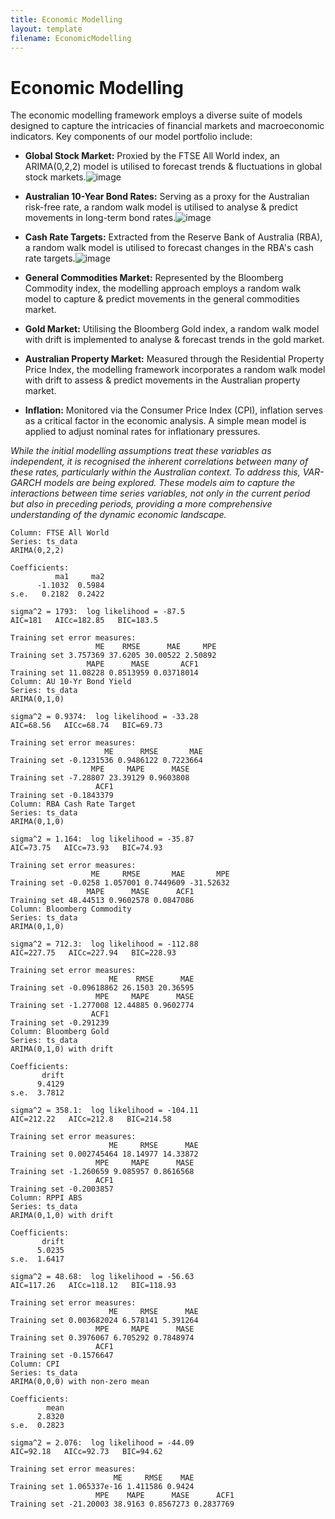 ```yaml
---
title: Economic Modelling
layout: template
filename: EconomicModelling
--- 
```

# Economic Modelling
The economic modelling framework employs a diverse suite of models designed to capture the intricacies of financial markets and macroeconomic indicators. Key components of our model portfolio include:

- **Global Stock Market:** Proxied by the FTSE All World index, an ARIMA(0,2,2) model is utilised to forecast trends & fluctuations in global stock markets.![image](https://github.com/AllMyNamesAreGone/Dead-On-Time/assets/39043485/100e17fe-2a76-4478-89f7-ed2b86d3ec1c)
- **Australian 10-Year Bond Rates:** Serving as a proxy for the Australian risk-free rate, a random walk model is utilised to analyse & predict movements in long-term bond rates.![image](https://github.com/AllMyNamesAreGone/Dead-On-Time/assets/39043485/6c9908e1-403c-4571-99be-9148b88fc6f7)
- **Cash Rate Targets:** Extracted from the Reserve Bank of Australia (RBA), a random walk model is utilised to forecast changes in the RBA's cash rate targets.![image](https://github.com/AllMyNamesAreGone/Dead-On-Time/assets/39043485/19f14f12-94b4-479e-a750-fe673eaad5ca)

- **General Commodities Market:** Represented by the Bloomberg Commodity index, the modelling approach employs a random walk model to capture & predict movements in the general commodities market.
- **Gold Market:** Utilising the Bloomberg Gold index, a random walk model with drift is implemented to analyse & forecast trends in the gold market.
- **Australian Property Market:** Measured through the Residential Property Price Index, the modelling framework incorporates a random walk model with drift to assess & predict movements in the Australian property market.
- **Inflation:** Monitored via the Consumer Price Index (CPI), inflation serves as a critical factor in the economic analysis. A simple mean model is applied to adjust nominal rates for inflationary pressures.

_While the initial modelling assumptions treat these variables as independent, it is recognised the inherent correlations between many of these rates, particularly within the Australian context. To address this, VAR-GARCH models are being explored. These models aim to capture the interactions between time series variables, not only in the current period but also in preceding periods, providing a more comprehensive understanding of the dynamic economic landscape._



```
Column: FTSE All World 
Series: ts_data 
ARIMA(0,2,2) 

Coefficients:
          ma1     ma2
      -1.1032  0.5984
s.e.   0.2182  0.2422

sigma^2 = 1793:  log likelihood = -87.5
AIC=181   AICc=182.85   BIC=183.5

Training set error measures:
                   ME    RMSE      MAE     MPE
Training set 3.757369 37.6205 30.00522 2.50892
                 MAPE      MASE       ACF1
Training set 11.08228 0.8513959 0.03718014
Column: AU 10-Yr Bond Yield 
Series: ts_data 
ARIMA(0,1,0) 

sigma^2 = 0.9374:  log likelihood = -33.28
AIC=68.56   AICc=68.74   BIC=69.73

Training set error measures:
                     ME      RMSE       MAE
Training set -0.1231536 0.9486122 0.7223664
                  MPE     MAPE      MASE
Training set -7.28807 23.39129 0.9603808
                   ACF1
Training set -0.1843379
Column: RBA Cash Rate Target 
Series: ts_data 
ARIMA(0,1,0) 

sigma^2 = 1.164:  log likelihood = -35.87
AIC=73.75   AICc=73.93   BIC=74.93

Training set error measures:
                  ME     RMSE       MAE       MPE
Training set -0.0258 1.057001 0.7449609 -31.52632
                 MAPE      MASE      ACF1
Training set 48.44513 0.9602578 0.0847086
Column: Bloomberg Commodity 
Series: ts_data 
ARIMA(0,1,0) 

sigma^2 = 712.3:  log likelihood = -112.88
AIC=227.75   AICc=227.94   BIC=228.93

Training set error measures:
                      ME    RMSE      MAE
Training set -0.09618862 26.1503 20.36595
                   MPE     MAPE      MASE
Training set -1.277008 12.44885 0.9602774
                  ACF1
Training set -0.291239
Column: Bloomberg Gold 
Series: ts_data 
ARIMA(0,1,0) with drift 

Coefficients:
       drift
      9.4129
s.e.  3.7812

sigma^2 = 358.1:  log likelihood = -104.11
AIC=212.22   AICc=212.8   BIC=214.58

Training set error measures:
                      ME     RMSE      MAE
Training set 0.002745464 18.14977 14.33872
                   MPE     MAPE      MASE
Training set -1.260659 9.085957 0.8616568
                   ACF1
Training set -0.2003857
Column: RPPI ABS 
Series: ts_data 
ARIMA(0,1,0) with drift 

Coefficients:
       drift
      5.0235
s.e.  1.6417

sigma^2 = 48.68:  log likelihood = -56.63
AIC=117.26   AICc=118.12   BIC=118.93

Training set error measures:
                      ME     RMSE      MAE
Training set 0.003682024 6.578141 5.391264
                   MPE     MAPE      MASE
Training set 0.3976067 6.705292 0.7848974
                   ACF1
Training set -0.1576647
Column: CPI 
Series: ts_data 
ARIMA(0,0,0) with non-zero mean 

Coefficients:
        mean
      2.8320
s.e.  0.2823

sigma^2 = 2.076:  log likelihood = -44.09
AIC=92.18   AICc=92.73   BIC=94.62

Training set error measures:
                       ME     RMSE    MAE
Training set 1.065337e-16 1.411586 0.9424
                   MPE    MAPE      MASE      ACF1
Training set -21.20003 38.9163 0.8567273 0.2837769
```
